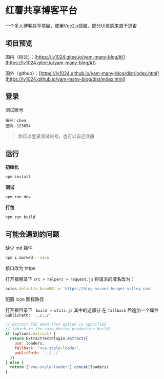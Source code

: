 # 红薯共享博客平台

一个多人博客共享项目，使用Vue2.x搭建，部分UI灵感来自于思否

## 项目预览

国内（码云）：[https://lv1024.gitee.io/yam-many-blog/#/](https://lv1024.gitee.io/yam-many-blog/#/)

国外（github）：[https://lv1024.github.io/yam-many-blog/dist/index.html](https://lv1024.github.io/yam-many-blog/dist/index.html)

## 登录

测试账号

```
账号：chen
密码：123654
```

> 你可以登录测试账号，也可以自己注册

## 运行

**初始化**

```sh
npm install
```

**测试**

```sh
npm run dev
```

**打包**

```sh
npm run build
```


## 可能会遇到的问题

缺少 md 插件

```bash
npm i marked --save
```

接口改为 https

打开根目录下 `src > helpers > request.js` 将请求的域名改为：

```js
axios.defaults.baseURL = 'https://blog-server.hunger-valley.com'
```

配置 icon 图标路径

打开根目录下 ` build > utils.js` 其中的这部分 在 `fallback` 后追加一个属性 `publicPath: '../../'`

```js
// Extract CSS when that option is specified
// (which is the case during production build)
if (options.extract) {
  return ExtractTextPlugin.extract({
    use: loaders,
    fallback: 'vue-style-loader',
    publicPath: '../../'
  })
} else {
  return ['vue-style-loader'].concat(loaders)
}
```

